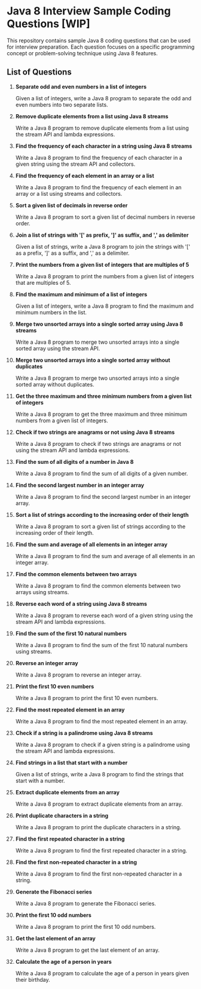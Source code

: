 # Java 8 Interview Sample Coding Questions [WIP]

This repository contains sample Java 8 coding questions that can be used for interview preparation. Each question focuses on a specific programming concept or problem-solving technique using Java 8 features.

## List of Questions

1. **Separate odd and even numbers in a list of integers**

    Given a list of integers, write a Java 8 program to separate the odd and even numbers into two separate lists.

2. **Remove duplicate elements from a list using Java 8 streams**

    Write a Java 8 program to remove duplicate elements from a list using the stream API and lambda expressions.

3. **Find the frequency of each character in a string using Java 8 streams**

    Write a Java 8 program to find the frequency of each character in a given string using the stream API and collectors.

4. **Find the frequency of each element in an array or a list**

    Write a Java 8 program to find the frequency of each element in an array or a list using streams and collectors.

5. **Sort a given list of decimals in reverse order**

    Write a Java 8 program to sort a given list of decimal numbers in reverse order.

6. **Join a list of strings with '[' as prefix, ']' as suffix, and ',' as delimiter**

    Given a list of strings, write a Java 8 program to join the strings with '[' as a prefix, ']' as a suffix, and ',' as a delimiter.

7. **Print the numbers from a given list of integers that are multiples of 5**

    Write a Java 8 program to print the numbers from a given list of integers that are multiples of 5.

8. **Find the maximum and minimum of a list of integers**

    Given a list of integers, write a Java 8 program to find the maximum and minimum numbers in the list.

9. **Merge two unsorted arrays into a single sorted array using Java 8 streams**

    Write a Java 8 program to merge two unsorted arrays into a single sorted array using the stream API.

10. **Merge two unsorted arrays into a single sorted array without duplicates**

    Write a Java 8 program to merge two unsorted arrays into a single sorted array without duplicates.
11. **Get the three maximum and three minimum numbers from a given list of integers**

    Write a Java 8 program to get the three maximum and three minimum numbers from a given list of integers.

12. **Check if two strings are anagrams or not using Java 8 streams**

    Write a Java 8 program to check if two strings are anagrams or not using the stream API and lambda expressions.

13. **Find the sum of all digits of a number in Java 8**

    Write a Java 8 program to find the sum of all digits of a given number.

14. **Find the second largest number in an integer array**

    Write a Java 8 program to find the second largest number in an integer array.

15. **Sort a list of strings according to the increasing order of their length**

    Write a Java 8 program to sort a given list of strings according to the increasing order of their length.

16. **Find the sum and average of all elements in an integer array**

    Write a Java 8 program to find the sum and average of all elements in an integer array.

17. **Find the common elements between two arrays**

    Write a Java 8 program to find the common elements between two arrays using streams.

18. **Reverse each word of a string using Java 8 streams**

    Write a Java 8 program to reverse each word of a given string using the stream API and lambda expressions.

19. **Find the sum of the first 10 natural numbers**

    Write a Java 8 program to find the sum of the first 10 natural numbers using streams.

20. **Reverse an integer array**

    Write a Java 8 program to reverse an integer array.

21. **Print the first 10 even numbers**

    Write a Java 8 program to print the first 10 even numbers.

22. **Find the most repeated element in an array**

    Write a Java 8 program to find the most repeated element in an array.

23. **Check if a string is a palindrome using Java 8 streams**

    Write a Java 8 program to check if a given string is a palindrome using the stream API and lambda expressions.

24. **Find strings in a list that start with a number**

    Given a list of strings, write a Java 8 program to find the strings that start with a number.

25. **Extract duplicate elements from an array**

    Write a Java 8 program to extract duplicate elements from an array.

26. **Print duplicate characters in a string**

    Write a Java 8 program to print the duplicate characters in a string.

27. **Find the first repeated character in a string**

    Write a Java 8 program to find the first repeated character in a string.

28. **Find the first non-repeated character in a string**

    Write a Java 8 program to find the first non-repeated character in a string.

29. **Generate the Fibonacci series**

    Write a Java 8 program to generate the Fibonacci series.

30. **Print the first 10 odd numbers**

    Write a Java 8 program to print the first 10 odd numbers.

31. **Get the last element of an array**

    Write a Java 8 program to get the last element of an array.

32. **Calculate the age of a person in years**

    Write a Java 8 program to calculate the age of a person in years given their birthday.
